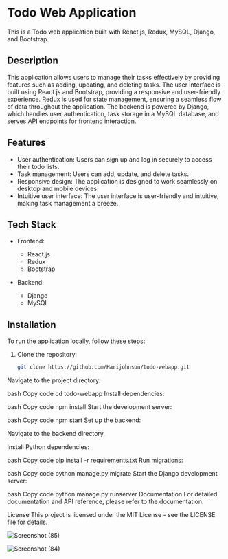# Todo Web Application

This is a Todo web application built with React.js, Redux, MySQL, Django, and Bootstrap.

## Description

This application allows users to manage their tasks effectively by providing features such as adding, updating, and deleting tasks. The user interface is built using React.js and Bootstrap, providing a responsive and user-friendly experience. Redux is used for state management, ensuring a seamless flow of data throughout the application. The backend is powered by Django, which handles user authentication, task storage in a MySQL database, and serves API endpoints for frontend interaction.

## Features

- User authentication: Users can sign up and log in securely to access their todo lists.
- Task management: Users can add, update, and delete tasks.
- Responsive design: The application is designed to work seamlessly on desktop and mobile devices.
- Intuitive user interface: The user interface is user-friendly and intuitive, making task management a breeze.

## Tech Stack

- Frontend:
  - React.js
  - Redux
  - Bootstrap

- Backend:
  - Django
  - MySQL

## Installation

To run the application locally, follow these steps:

1. Clone the repository:

   ```bash
   git clone https://github.com/Harijohnson/todo-webapp.git
Navigate to the project directory:

bash
Copy code
cd todo-webapp
Install dependencies:

bash
Copy code
npm install
Start the development server:

bash
Copy code
npm start
Set up the backend:

Navigate to the backend directory.

Install Python dependencies:

bash
Copy code
pip install -r requirements.txt
Run migrations:

bash
Copy code
python manage.py migrate
Start the Django development server:

bash
Copy code
python manage.py runserver
Documentation
For detailed documentation and API reference, please refer to the documentation.


License
This project is licensed under the MIT License - see the LICENSE file for details.


![Screenshot (85)](https://github.com/Harijohnson/todo/assets/98631963/b80ecbe9-3e2f-4a28-bbbc-eec6433cc4d2)

![Screenshot (84)](https://github.com/Harijohnson/todo/assets/98631963/8ca9ee2e-0f3e-4f98-ab09-eeb000df4495)

